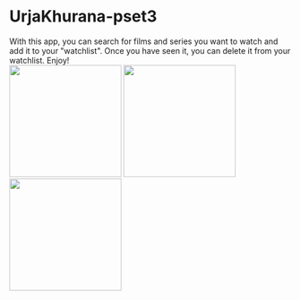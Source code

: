 # UrjaKhurana-pset3
With this app, you can search for films and series you want to watch and add it to your "watchlist". 
Once you have seen it, you can delete it from your watchlist.
Enjoy! 
<br />
<img src="https://cloud.githubusercontent.com/assets/10434310/20433003/10ca9f70-ada2-11e6-80a8-4e58ce00b448.png" width="200">
<img src="https://cloud.githubusercontent.com/assets/10434310/20433002/10ca2fea-ada2-11e6-81ab-9d09d725640d.png" width="200">
<img src="https://cloud.githubusercontent.com/assets/10434310/20211659/c7d922e8-a7ff-11e6-8529-eab29c332e56.png" width="200">
